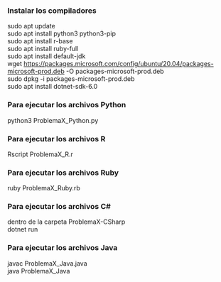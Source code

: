 ### Instalar los compiladores

sudo apt update   
sudo apt install python3 python3-pip   
sudo apt install r-base   
sudo apt install ruby-full   
sudo apt install default-jdk   
wget https://packages.microsoft.com/config/ubuntu/20.04/packages-microsoft-prod.deb -O packages-microsoft-prod.deb   
sudo dpkg -i packages-microsoft-prod.deb   
sudo apt install dotnet-sdk-6.0  

### Para ejecutar los archivos Python   
python3 ProblemaX_Python.py

### Para ejecutar los archivos R   
Rscript ProblemaX_R.r

### Para ejecutar los archivos Ruby   
ruby ProblemaX_Ruby.rb

### Para ejecutar los archivos C#   
dentro de la carpeta ProblemaX-CSharp   
dotnet run   

### Para ejecutar los archivos Java   
javac ProblemaX_Java.java   
java ProblemaX_Java   
